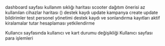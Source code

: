 dashboard sayfası
kullanım sıklığı haritası
scooter dağıtım önerisi
az kullanılan cihazlar haritası ()
destek kaydı update
kampanya create update
bildirimler test
personel yönetimi destek kaydı ve sonlandırma kayıtları 
aktif kiralamalar tutar hesaplaması
yetkilendirme

Kullancıı sayfasında kullanıcı ve kart durumu değişikliği
Kullanıcı sayfası para işlemleri
